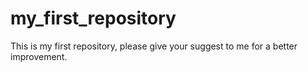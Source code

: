 # my_first_repository
This is my first repository, please give your suggest to me for a better improvement.
